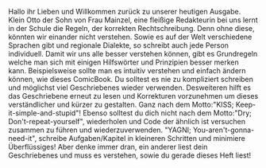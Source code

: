 Hallo ihr Lieben und Willkommen zurück zu unserer heutigen Ausgabe.
Klein Otto der Sohn von Frau Mainzel, eine fleißige Redakteurin bei uns lernt in der Schule die Regeln, der korrekten Rechtschreibung.
Denn ohne diese, könnten wir einander nicht verstehen.
Sowie es auf der Welt verschiedene Sprachen gibt und regionale Dialekte, so schreibt auch jede Person individuell. 
Damit wir uns alle besser verstehen können, gibt es Grundregeln welche man sich mit einigen Hilfswörter und Prinzipien besser merken kann. Beispielsweise sollte man es intuitiv verstehen und einfach ändern können, wie dieses ComicBook.
Du solltest es nie zu kompliziert schreiben und möglichst viel Geschriebenes wieder verwenden. 
Desweiteren hilft es das Geschriebene erneut zu lesen und Korrekturen vorzunehmen um dieses verständlicher und kürzer zu gestalten.
Ganz nach dem Motto:"KISS; Keep-it-simple-and-stupid"!
Ebenso solltest du dich nicht nach dem Motto:"Dry; Don't-repeat-yourself", wiederholen und Code der ähnlich ist versuchen zusammen zu führen und wiederzuverwenden.
"YAGNI; You-aren't-gonna-need-it", schreibe Aufgaben/Kapitel in kleineren Schritten und minimiere Überflüssiges!
Aber denke immer dran, ein anderer liest dein Geschriebenes und muss es verstehen, sowie du gerade dieses Heft liest!
